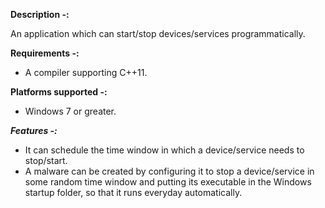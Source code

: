 **Description -:**

An application which can start/stop devices/services programmatically.

**Requirements -:**
 - A compiler supporting C++11.

**Platforms supported -:**
 - Windows 7 or greater.
 
***Features -:***
 - It can schedule the time window in which a device/service needs to stop/start.
 - A malware can be created by configuring it to stop a device/service in some random time window and putting its executable in the Windows startup folder, so that it runs everyday automatically.
